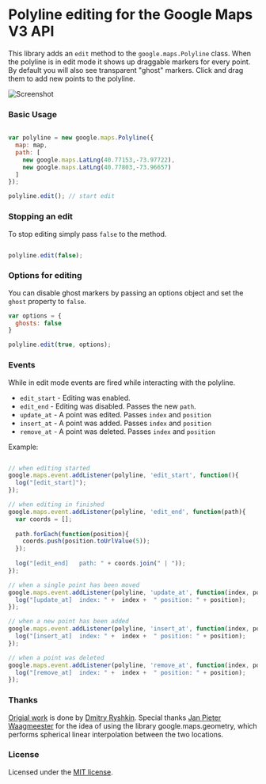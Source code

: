 Polyline editing for the Google Maps V3 API
===========================================

This library adds an `edit` method to the `google.maps.Polyline` class. When the polyline is in edit mode it shows up draggable markers for every point. By default you will also see transparent "ghost" markers. Click and drag them to add new points to the polyline.


![Screenshot](https://github.com/ubilabs/google.maps.polyline.edit/raw/master/docs/screenshot.png)

### Basic Usage ###

```javascript

var polyline = new google.maps.Polyline({
  map: map,
  path: [
    new google.maps.LatLng(40.77153,-73.97722),
    new google.maps.LatLng(40.77803,-73.96657)
  ]
});

polyline.edit(); // start edit

```

### Stopping an edit ###

To stop editing simply pass `false` to the method.

``` javascript

polyline.edit(false);

```

### Options for editing ###

You can disable ghost markers by passing an options object and set the `ghost` property to `false`. 

``` javascript
var options = {
  ghosts: false
}

polyline.edit(true, options);

```

### Events ###

While in edit mode events are fired while interacting with the polyline.

* `edit_start` - Editing was enabled.
* `edit_end` - Editing was disabled. Passes the new `path`.
* `update_at` - A point was edited. Passes `index` and `position`
* `insert_at` - A point was added. Passes `index` and `position`
* `remove_at` - A point was deleted. Passes `index` and `position`

Example:

```javascript

// when editing started
google.maps.event.addListener(polyline, 'edit_start', function(){
  log("[edit_start]");
});

// when editing in finished
google.maps.event.addListener(polyline, 'edit_end', function(path){
  var coords = [];
  
  path.forEach(function(position){ 
    coords.push(position.toUrlValue(5));
  });
  
  log("[edit_end]   path: " + coords.join(" | "));
});

// when a single point has been moved
google.maps.event.addListener(polyline, 'update_at', function(index, position){
  log("[update_at]  index: " +  index +  " position: " + position);
});

// when a new point has been added
google.maps.event.addListener(polyline, 'insert_at', function(index, position){
  log("[insert_at]  index: " +  index +  " position: " + position);
});

// when a point was deleted
google.maps.event.addListener(polyline, 'remove_at', function(index, position){
  log("[remove_at]  index: " +  index +  " position: " + position);
});

```

### Thanks ###

[Origial work](http://www.mistechko.sumy.ua/jscript/google/map/polylineEdit/docs/reference.html) is done by [Dmitry Ryshkin](mailto:ryshkin@gmail.com). Special thanks [Jan Pieter Waagmeester](mailto:jieter@jpwaag.com) for the idea of using the library google.maps.geometry, which performs spherical linear interpolation between the two locations.

### License ###

Licensed under the [MIT license](http://www.opensource.org/licenses/mit-license.php).